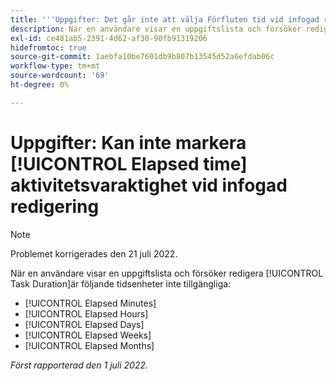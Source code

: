 ```yaml
---
title: '''Uppgifter: Det går inte att välja Förfluten tid vid infogad redigering av aktivitetsvaraktighet'
description: När en användare visar en uppgiftslista och försöker redigera aktivitetsvaraktighet, är enheter för förfluten varaktighet inte tillgängliga.
exl-id: ce481ab5-2391-4d62-af30-90fb91319206
hidefromtoc: true
source-git-commit: 1aebfa10be7601db9b807b13545d52a6efdab06c
workflow-type: tm+mt
source-wordcount: '69'
ht-degree: 0%

---
```


# Uppgifter: Kan inte markera [!UICONTROL Elapsed time] aktivitetsvaraktighet vid infogad redigering

>[!NOTE]
>
>Problemet korrigerades den 21 juli 2022.

När en användare visar en uppgiftslista och försöker redigera [!UICONTROL Task Duration]är följande tidsenheter inte tillgängliga:

* [!UICONTROL Elapsed Minutes]
* [!UICONTROL Elapsed Hours]
* [!UICONTROL Elapsed Days]
* [!UICONTROL Elapsed Weeks]
* [!UICONTROL Elapsed Months]

_Först rapporterad den 1 juli 2022._
